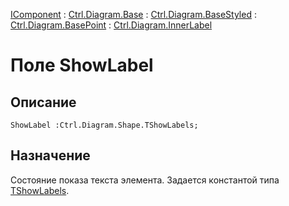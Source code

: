 ﻿---
Link: .Ctrl.Diagram.InnerLabel.@ShowLabel
---

[IComponent](topic:Com.Custom.ComClasses.IComponent.Default) :
[Ctrl.Diagram.Base](topic:Com.Custom.ComClasses.Ctrl.Diagram.Base.Default) :
[Ctrl.Diagram.BaseStyled](topic:Com.Custom.ComClasses.Ctrl.Diagram.BaseStyled.Default) :
[Ctrl.Diagram.BasePoint](topic:Com.Custom.ComClasses.Ctrl.Diagram.BasePoint.Default) :
[Ctrl.Diagram.InnerLabel](Default)

# Поле ShowLabel

## Описание

    ShowLabel :Ctrl.Diagram.Shape.TShowLabels;

## Назначение

Состояние показа текста элемента. Задается константой типа [TShowLabels](TShowLabels).